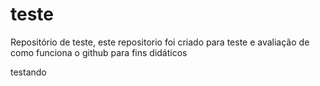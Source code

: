 # teste
Repositório de teste, este repositorio foi criado para teste e avaliação de como funciona o github
para fins didáticos

testando
